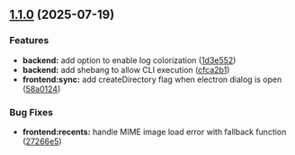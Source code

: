 
## [1.1.0](https://github.com/Sync-in/server/compare/58a0124d40d59fc611656efb77af9ca4d5dcf52c...v1.1.0) (2025-07-19)


### Features

* **backend:** add option to enable log colorization ([1d3e552](https://github.com/Sync-in/server/commit/1d3e5525387d501797db80e03aae5c4a3bb388ef))
* **backend:** add shebang to allow CLI execution ([cfca2b1](https://github.com/Sync-in/server/commit/cfca2b1e7449ac1dbdef879cacdaa24ed30d48d2))
* **frontend:sync:** add createDirectory flag when electron dialog is open ([58a0124](https://github.com/Sync-in/server/commit/58a0124d40d59fc611656efb77af9ca4d5dcf52c))


### Bug Fixes

* **frontend:recents:** handle MIME image load error with fallback function ([27266e5](https://github.com/Sync-in/server/commit/27266e59c24d3a1b7b4453c81f84ee818f537b72))
